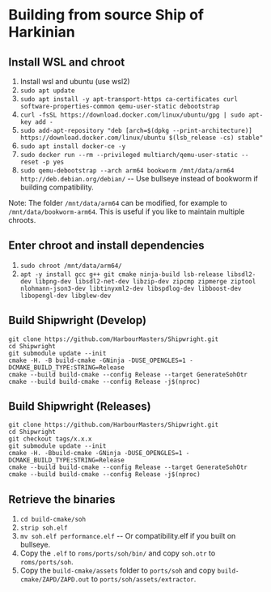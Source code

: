 # Building from source Ship of Harkinian

## Install WSL and chroot
1. 	Install wsl and ubuntu (use wsl2)
2. 	`sudo apt update`
3.	`sudo apt install -y apt-transport-https ca-certificates curl software-properties-common qemu-user-static debootstrap`
4.	`curl -fsSL https://download.docker.com/linux/ubuntu/gpg | sudo apt-key add -`
5.	`sudo add-apt-repository "deb [arch=$(dpkg --print-architecture)] https://download.docker.com/linux/ubuntu $(lsb_release -cs) stable"`
6.	`sudo apt install docker-ce -y`
7.	`sudo docker run --rm --privileged multiarch/qemu-user-static --reset -p yes`
8.	`sudo qemu-debootstrap --arch arm64 bookworm /mnt/data/arm64 http://deb.debian.org/debian/` -- Use bullseye instead of bookworm if building compatibility.

Note: The folder `/mnt/data/arm64` can be modified, for example to `/mnt/data/bookworm-arm64`. This is useful if you like to maintain multiple chroots.

## Enter chroot and install dependencies
1. 	`sudo chroot /mnt/data/arm64/`
2.  `apt -y install gcc g++ git cmake ninja-build lsb-release libsdl2-dev libpng-dev libsdl2-net-dev libzip-dev zipcmp zipmerge ziptool nlohmann-json3-dev libtinyxml2-dev libspdlog-dev libboost-dev libopengl-dev libglew-dev`

## Build Shipwright (Develop)
```
git clone https://github.com/HarbourMasters/Shipwright.git
cd Shipwright
git submodule update --init
cmake -H. -B build-cmake -GNinja -DUSE_OPENGLES=1 -DCMAKE_BUILD_TYPE:STRING=Release
cmake --build build-cmake --config Release --target GenerateSohOtr
cmake --build build-cmake --config Release -j$(nproc)
```

## Build Shipwright (Releases)
```
git clone https://github.com/HarbourMasters/Shipwright.git
cd Shipwright
git checkout tags/x.x.x
git submodule update --init
cmake -H. -Bbuild-cmake -GNinja -DUSE_OPENGLES=1 -DCMAKE_BUILD_TYPE:STRING=Release
cmake --build build-cmake --config Release --target GenerateSohOtr
cmake --build build-cmake --config Release -j$(nproc)
```

## Retrieve the binaries
1.  `cd build-cmake/soh`
2.  `strip soh.elf`
3.  `mv soh.elf performance.elf` -- Or compatibility.elf if you built on bullseye.
4.  Copy the `.elf` to `roms/ports/soh/bin/` and copy `soh.otr` to `roms/ports/soh`.
5.  Copy the `build-cmake/assets` folder to `ports/soh` and copy `build-cmake/ZAPD/ZAPD.out` to `ports/soh/assets/extractor`.